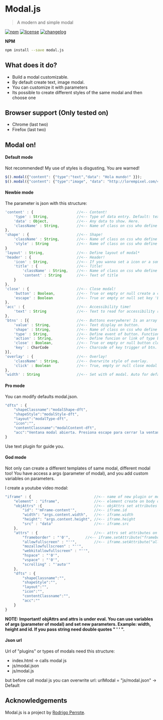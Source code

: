 # Modal.js

> A modern and simple modal

[![npm][npm-image]][npm-url] [![license][license-image]][license-url] [![changelog][changelog-image]][changelog-url]
 

**NPM**

```sh
npm install --save modal.js
```

## What does it do?

* Build a modal customizable.
* By default create text, image modal.
* You can customize it with parameters
* Its possible to create different styles of the same modal and then choose one


## Browser support (Only tested on)

* Chrome (last two)
* Firefox (last two)


## Modal on!

#### Default mode

Not recommended! My use of styles is disgusting, You are warned! 

```javascript
$().modal({"content": {"type":"text","data": "Hola mundo!" }});
$().modal({"content": {"type":"image", "data": "http://lorempixel.com/400/200/"}})
```

#### Newbie mode

The parameter is json with this structure:

```javascript
'content' : {                    //<-- Content!
    'type' : String,             //<-- Type of data entry. Default: text. It must exist on plugin.json
    'data' : Object,             //<-- Any data to show. Here.
    'className' : String,        //<-- Name of class on css who define style of content.
},
'shape' : {                      //<-- Shape!
    'className' : String,        //<-- Name of class on css who define style of the shape literally*
    'style' : String             //<-- Name of class on css who define style of the canvas of content*
}
'layout' : String,               //<-- Define layout of modal*
'header' : {					 //<-- Header!
    'icon' : String,             //<-- If you wanna set a icon or a something on header but not content.
    'title' : {                  //<-- Title!
        'className' : String,    //<-- Name of class on css who define style of title header.
        'content' : String       //<-- Text of title
	}
},
'close' : {                      //<-- Close modal!
    'button' : Boolean,          //<-- True or empty or null create a close button. False dont.
    'escape' : Boolean           //<-- True or empty or null set key 'Esc' to close modal.
},
'acc' : {                        //<-- Accessibility time!
    'text' : String              //<-- Text to read for accessibility readers.
},
'btns' : [{                      //<-- Buttons everywhere! Is an array of buttons.
    'value' : String,            //<-- Text display on button.
    'shape' : String,            //<-- Name of class on css who define a style of button.
    'type' : String,             //<-- Define event of button. Function, link or close modal.
    'action' : String,           //<-- Define funcion or link of type button.
    'close' : Boolean,           //<-- True or empty or null button close modal. False dont.
    'key' : CharCode             //<-- Charcode of key trigger of btn.
}],
'overlay' : {                    //<-- Overlay!
    'className' : String,        //<-- Overwrite style of overlay.
    'click' : Boolean            //<-- True, empty or null close modal on click overlay. False dont.
},
'width' : String                 //<-- Set with of modal. Auto for default.
```

#### Pro mode

You can modify defaults modal.json.

```javascript
"dfts" : {
    "shapeClassname":"modalShape-dft",
    "shapeStyle":"modalStyle-dft",
    "layout":"modalType-dft",
    "icon":"",
    "contentClassname":"modalContent-dft",
    "acc":"Ventana modal abierta. Presiona escape para cerrar la ventana"
}
```

Use text plugin for guide you.


#### God mode

Not only can create a different templates of same modal, different modal too!
You have access a args (parameter of modal), and you add custom variables on parameters.

I create a youtube video modal:

```javascript
"iframe" : {                             //<-- name of new plugin or modal type.
    "element" : "iframe",				 //<-- element create on body of modal
    "objAttrs" :{						 //<-- objAttrs set attributes on obj element
        "id": "'mFrame-content'",   	 //<-- iframe.id
        "width": "args.content.width",   //<-- iframe.width
        "height": "args.content.height", //<-- iframe.height
        "src" : "data"					 //<-- iframe.src
	},
	"attrs" : {							 //<-- attrs set attributes on dom element
        "frameborder" : "'0'",		 //<-- iframe.setAttribute("frameborder","0")
        "allowfullscreen" : "''",	     //<-- iframe.setAttribute("allowfullscreen","")
        "mozallowfullscreen" : "''",   
        "webkitallowfullscreen" : "''",
        "hspace" : "'0'",
        "vspace" : "'0'",
        "scrolling" : "'auto'"
	},
    "dfts" : {
        "shapeClassname":"",
        "shapeStyle":"",
        "layout":"",
        "icon":"",
        "contentClassname":"",
        "acc":""
	}
}
```
**NOTE: Important! objAttrs and attrs is under eval. You can use variables of args (parameter of modal) and set new parameters. Example: width, height and id. If you pass string need double quotes " ' ' ".**


#### Json url

Url of "plugins" or types of modals need this structure:
* index.html -> calls modal js
* js/modal.json
* js/modal.js

but before call modal js you can overwrite url:
urlModal = "js/modal.json" -> Default


## Acknowledgements

Modal.js is a project by [Rodrigo Perrote](https://github.com/rperrote).


[changelog-image]: https://img.shields.io/badge/changelog-md-blue.svg?style=flat
[changelog-url]: CHANGELOG.md
[license-image]: https://img.shields.io/badge/license-MIT-blue.svg?style=flat
[license-url]: LICENSE.md
[npm-image]: https://img.shields.io/badge/npm-1.0.7-blue.svg?style=flat
[npm-url]: https://www.npmjs.com/package/modal.js
